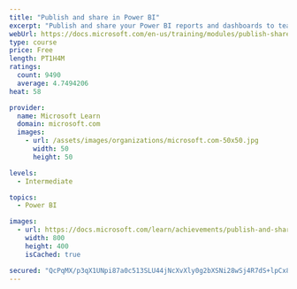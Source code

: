 ```yaml
---
title: "Publish and share in Power BI"
excerpt: "Publish and share your Power BI reports and dashboards to teammates in your organization or to everyone on the web."
webUrl: https://docs.microsoft.com/en-us/training/modules/publish-share-power-bi/
type: course
price: Free
length: PT1H4M
ratings:
  count: 9490
  average: 4.7494206
heat: 58

provider:
  name: Microsoft Learn
  domain: microsoft.com
  images:
    - url: /assets/images/organizations/microsoft.com-50x50.jpg
      width: 50
      height: 50

levels:
  - Intermediate

topics:
  - Power BI

images:
  - url: https://docs.microsoft.com/learn/achievements/publish-and-share-with-power-bi-desktop-social.png
    width: 800
    height: 400
    isCached: true

secured: "QcPqMX/p3qX1UNpi87a0c513SLU44jNcXvXly0g2bXSNi28wSj4R7dS+lpCx8BzNEGlxz/4EJQ0EVUtONTDTzLhYx7AdXGo0WIPwFLH8Ok+v20ZHf/KKiQLMQJc/OWfo/Z64GiLlmKWVETxdnYRSZ0ErISFll0ddUjF/wwTucMEf/RIUDZH4cmkTQI3OMOSra4BrNypXetTSDFSadz1HSVRftXY7fB3Yqdm2WqeHNOLIe0/1HPzZA8p5YFOYDbkf8vJEJe3f6e15UFbzvk263v4XPqxLL4HNT68BxAzUzgojrFOA9qbcpjGb+Fsxi1SXGOe0+XVdm6lEzrIY/Y+jR2zYkGXb6eMRwqdAKWgBuiBe/Lr0dD2VM6l/NEFJA3OHKw/EqnIVmFqD6kKlE4XrEz2HamXtgGjhr5kHHYh/eL8=;Uyzz/W8GTjcycqRivJULPg=="
---
```


